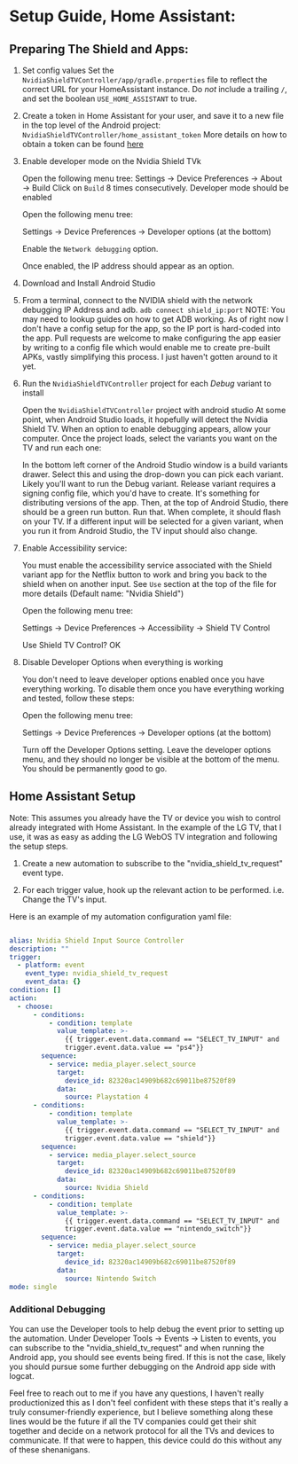 # Setup Guide, Home Assistant:


## Preparing The Shield and Apps:

1. Set config values
   Set the  `NvidiaShieldTVController/app/gradle.properties` file to reflect the correct URL for your HomeAssistant instance. Do *not* include a trailing `/`, and set the boolean `USE_HOME_ASSISTANT` to true.

2. Create a token in Home Assistant for your user, and save it to a new file in the top level of the Android project: `NvidiaShieldTVController/home_assistant_token`
   More details on how to obtain a token can be found [here](https://developers.home-assistant.io/docs/auth_api/#long-lived-access-token)

4. Enable developer mode on the Nvidia Shield TVk

    Open the following menu tree:
    Settings → Device Preferences → About → Build
    Click on `Build` 8 times consecutively. 
    Developer mode should be enabled

    Open the following menu tree:
    
    Settings → Device Preferences → Developer options (at the bottom)
    
    Enable the `Network debugging` option.
    
    Once enabled, the IP address should appear as an option.
 
5. Download and Install Android Studio 

6. From a terminal, connect to the NVIDIA shield with the network debugging IP Address and adb. `adb connect shield_ip:port`
NOTE: You may need to lookup guides on how to get ADB working. As of right now I don't have a config setup for the app, so the IP port is hard-coded into the app. Pull requests are welcome to make configuring the app easier by writing to a config file which would enable me to create pre-built APKs, vastly simplifying this process. I just haven't gotten around to it yet.

6. Run the `NvidiaShieldTVController` project for each *Debug* variant to install

    Open the `NvidiaShieldTVController` project with android studio
    At some point, when Android Studio loads, it hopefully will detect the Nvidia Shield TV. When an option to enable debugging appears, allow your computer.
    Once the project loads, select the variants you want on the TV and run each one:
    
    In the bottom left corner of the Android Studio window is a build variants drawer.
    Select this and using the drop-down you can pick each variant. Likely you'll want to run the Debug variant.
    Release variant requires a signing config file, which you'd have to create. It's something for distributing versions of the app.
    Then, at the top of Android Studio, there should be a green run button.
    Run that. When complete, it should flash on your TV.
    If a different input will be selected for a given variant, when you run it from Android Studio, the TV input should also change.

7. Enable Accessibility service:

    You must enable the accessibility service associated with the Shield variant app for the Netflix button to work and bring you back to the shield when on another input. See `Use` section at the top of the file for more details (Default name: "Nvidia Shield")
    
    Open the following menu tree:
    
    Settings → Device Preferences → Accessibility → Shield TV Control
    
    Use Shield TV Control? OK
    
8. Disable Developer Options when everything is working

    You don't need to leave developer options enabled once you have everything working. To disable them once you have everything working and tested, follow these steps:
    
    Open the following menu tree:

    Settings → Device Preferences → Developer options (at the bottom)
    
    Turn off the Developer Options setting. Leave the developer options menu, and they should no longer be visible at the bottom of the menu. You should be permanently good to go.

## Home Assistant Setup

Note:
This assumes you already have the TV or device you wish to control already integrated with Home Assistant. In the example of the LG TV, that I use, it was as easy as adding the LG WebOS TV integration and following the setup steps.

1. Create a new automation to subscribe to the "nvidia_shield_tv_request" event type.
 
2. For each trigger value, hook up the relevant action to be performed. i.e. Change the TV's input.

Here is an example of my automation configuration yaml file:
```yaml

alias: Nvidia Shield Input Source Controller
description: ""
trigger:
  - platform: event
    event_type: nvidia_shield_tv_request
    event_data: {}
condition: []
action:
  - choose:
      - conditions:
          - condition: template
            value_template: >-
              {{ trigger.event.data.command == "SELECT_TV_INPUT" and
              trigger.event.data.value == "ps4"}}
        sequence:
          - service: media_player.select_source
            target:
              device_id: 82320ac14909b682c69011be87520f89
            data:
              source: Playstation 4
      - conditions:
          - condition: template
            value_template: >-
              {{ trigger.event.data.command == "SELECT_TV_INPUT" and
              trigger.event.data.value == "shield"}}
        sequence:
          - service: media_player.select_source
            target:
              device_id: 82320ac14909b682c69011be87520f89
            data:
              source: Nvidia Shield
      - conditions:
          - condition: template
            value_template: >-
              {{ trigger.event.data.command == "SELECT_TV_INPUT" and
              trigger.event.data.value == "nintendo_switch"}}
        sequence:
          - service: media_player.select_source
            target:
              device_id: 82320ac14909b682c69011be87520f89
            data:
              source: Nintendo Switch
mode: single
```


### Additional Debugging

You can use the Developer tools to help debug the event prior to setting up the automation.
Under Developer Tools → Events → Listen to events, you can subscribe to the "nvidia_shield_tv_request" and when running the Android app, you should see events being fired.
If this is not the case, likely you should pursue some further debugging on the Android app side with logcat.



Feel free to reach out to me if you have any questions, I haven't really productionized this as I don't feel confident with these steps that it's really a truly consumer-friendly experience, but I believe something along these lines would be the future if all the TV companies could get their shit together and decide on a network protocol for all the TVs and devices to communicate. If that were to happen, this device could do this without any of these shenanigans.


